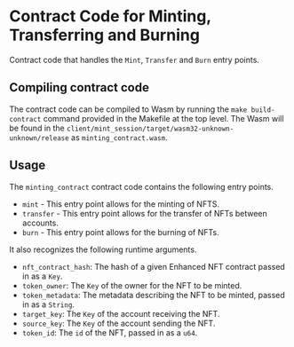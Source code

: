 # Contract Code for Minting, Transferring and Burning

Contract code that handles the `Mint`, `Transfer` and `Burn` entry points. 

## Compiling contract code

The contract code can be compiled to Wasm by running the `make build-contract` command provided in the Makefile at the top level.
The Wasm will be found in the `client/mint_session/target/wasm32-unknown-unknown/release` as `minting_contract.wasm`.

## Usage

The `minting_contract` contract code contains the following entry points.

* `mint` - This entry point allows for the minting of NFTS.
* `transfer` - This entry point allows for the transfer of NFTs between accounts.
* `burn` - This entry point allows for the burning of NFTs.

It also recognizes the following runtime arguments.

* `nft_contract_hash`: The hash of a given Enhanced NFT contract passed in as a `Key`.
* `token_owner`: The `Key` of the owner for the NFT to be minted.
* `token_metadata`: The metadata describing the NFT to be minted, passed in as a `String`.
* `target_key`: The `Key` of the account receiving the NFT. 
* `source_key`: The `Key` of the account sending the NFT.
* `token_id`: The `id` of the NFT, passed in as a `u64`.